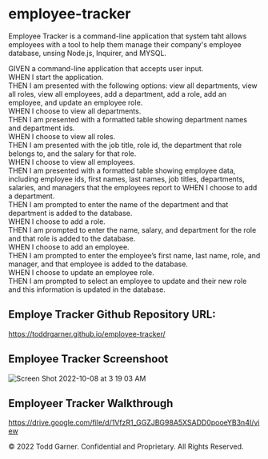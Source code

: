 # employee-tracker   

Employee Tracker is a command-line application that system taht allows employees with a tool to help them manage their company's employee database, unsing Node.js, Inquirer, and MYSQL.

GIVEN a command-line application that accepts user input. <br>
WHEN I start the application. <br>
THEN I am presented with the following options: view all departments, view all roles, view all employees, add a department, add a role, add an employee, and update an employee role. <br>
WHEN I choose to view all departments. <br>
THEN I am presented with a formatted table showing department names and department ids. <br>
WHEN I choose to view all roles. <br>
THEN I am presented with the job title, role id, the department that role belongs to, and the salary for that role. <br>
WHEN I choose to view all employees. <br>
THEN I am presented with a formatted table showing employee data, including employee ids, first names, last names, job titles, departments, salaries, and managers that the employees report to
WHEN I choose to add a department. <br>
THEN I am prompted to enter the name of the department and that department is added to the database.<br>
WHEN I choose to add a role.<br>
THEN I am prompted to enter the name, salary, and department for the role and that role is added to the database.<br>
WHEN I choose to add an employee.<br>
THEN I am prompted to enter the employee’s first name, last name, role, and manager, and that employee is added to the database.<br>
WHEN I choose to update an employee role.<br>
THEN I am prompted to select an employee to update and their new role and this information is updated in the database.<br>

## Employe Tracker Github Repository URL:

https://toddrgarner.github.io/employee-tracker/

## Employee Tracker Screenshoot

![Screen Shot 2022-10-08 at 3 19 03 AM](https://user-images.githubusercontent.com/110719370/194704451-c37d927b-d8f3-4f77-9b3e-d52184b32109.png)

## Employeer Tracker Walkthrough

https://drive.google.com/file/d/1VfzR1_GGZJBG98A5XSADD0pooeYB3n4I/view

© 2022 Todd Garner. Confidential and Proprietary. All Rights Reserved.
